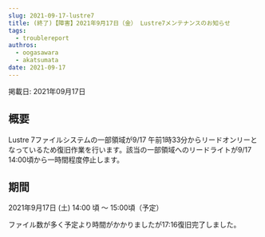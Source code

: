 ```yaml
---
slug: 2021-09-17-lustre7
title: (終了)【障害】2021年9月17日（金） Lustre7メンテナンスのお知らせ
tags:
  - troublereport
authros:
  - oogasawara
  - akatsumata
date: 2021-09-17
---
```


掲載日: 2021年09月17日


## 概要

Lustre 7ファイルシステムの一部領域が9/17 午前1時33分からリードオンリーとなっているため復旧作業を行います。該当の一部領域へのリードライトが9/17 14:00頃から一時間程度停止します。



## 期間

2021年9月17日 (土) 14:00 頃 ～ 15:00頃（予定）


ファイル数が多く予定より時間がかかりましたが17:16復旧完了しました。
